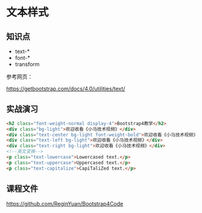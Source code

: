 文本样式
==========

## 知识点

* text-*
* font-*
* transform

参考网页：

https://getbootstrap.com/docs/4.0/utilities/text/

## 实战演习

~~~html
<h2 class="font-weight-normal display-4">Bootstrap4教学</h2>
<div class="bg-light">欢迎收看《小马技术视频》</div>
<div class="text-center bg-light font-weight-bold">欢迎收看《小马技术视频》</div>
<div class="text-left bg-light">欢迎收看《小马技术视频》</div>
<div class="text-right bg-light">欢迎收看《小马技术视频》</div>
<!--英文变换-->
<p class="text-lowercase">Lowercased text.</p>
<p class="text-uppercase">Uppercased text.</p>
<p class="text-capitalize">CapiTaliZed text.</p>
~~~

## 课程文件

https://github.com/ReginYuan/Bootstrap4Code

